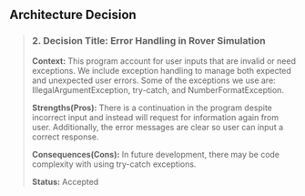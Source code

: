 ## **Architecture Decision**
>  ### 2. Decision Title: Error Handling in Rover Simulation
> **Context:** This program account for user inputs that are invalid or need exceptions. We include exception handling to manage both expected and unexpected user errors. Some of the exceptions we use are: IllegalArgumentException, try-catch, and NumberFormatException.
>
> **Strengths(Pros):** There is a continuation in the program despite incorrect input and instead will request for information again from user. Additionally, the error messages are clear so user can input a correct response. 
>
> **Consequences(Cons):** In future development, there may be code complexity with using try-catch exceptions.
>
>
> **Status:** Accepted 